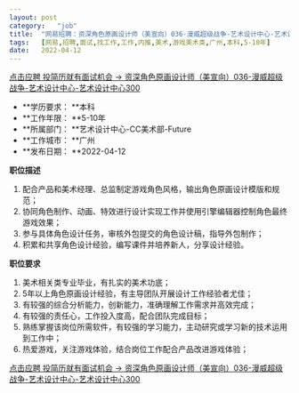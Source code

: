 ```yaml
---
layout:	post
category:	"job"
title:	"网易招聘：资深角色原画设计师（美宣向）036-漫威超级战争-艺术设计中心-艺术设计中心300-美术-游戏美术类-广州本科5-10年"
tags:	[网易,招聘,面试,找工作,工作,内推,美术,游戏美术类,广州,本科,5-10年]
date:	2022-04-12
---
```


[点击应聘 投简历就有面试机会 -> 资深角色原画设计师（美宣向）036-漫威超级战争-艺术设计中心-艺术设计中心300](http://mobile.bole.netease.com/bole/boleDetail?id=33509&employeeId=346f03c3cda5f04c&key=all)



- **学历要求： **本科
- **工作年限： **5-10年
- **所属部门： **艺术设计中心-CC美术部-Future
- **工作城市： **广州
- **发布日期： **2022-04-12



**职位描述**
1. 配合产品和美术经理、总监制定游戏角色风格，输出角色原画设计模版和规范；
2. 协同角色制作、动画、特效进行设计实现工作并使用引擎编辑器控制角色最终游戏效果；
3. 参与具体角色设计任务，审核外包提交的角色设计稿，指导外包制作；
4. 积累和共享角色设计经验，编写课件并培养新人，分享设计经验。



**职位要求**
1. 美术相关类专业毕业，有扎实的美术功底；
2. 5年以上角色原画设计经验，有主导团队开展设计工作经验者尤佳；
3. 有较强的综合分析能力，创新能力，准确理解工作需求并高效完成；
4. 有较强的责任心，工作投入度高，配合团队完成目标；
5. 熟练掌握该岗位所需软件，有较强的学习能力，主动研究或学习新的技术运用到工作中；
6. 热爱游戏，关注游戏体验，结合岗位工作配合产品改进游戏体验；



[点击应聘 投简历就有面试机会 -> 资深角色原画设计师（美宣向）036-漫威超级战争-艺术设计中心-艺术设计中心300](http://mobile.bole.netease.com/bole/boleDetail?id=33509&employeeId=346f03c3cda5f04c&key=all)